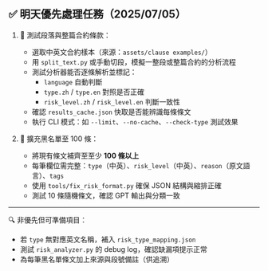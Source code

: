 ## ✅ 明天優先處理任務（2025/07/05）

1. 🧪 測試段落與整篇合約條款：

   * 選取中英文合約樣本（來源：`assets/clause examples/`）
   * 用 `split_text.py` 或手動切段，模擬一整段或整篇合約的分析流程
   * 測試分析器能否逐條解析並標記：
     - `language` 自動判斷
     - `type.zh` / `type.en` 對照是否正確
     - `risk_level.zh` / `risk_level.en` 判斷一致性
   * 確認 `results_cache.json` 快取是否能辨識每條條文
   * 執行 CLI 模式：如 `--limit`、`--no-cache`、`--check-type` 測試效果

2. 📁 擴充黑名單至 100 條：

   * 將現有條文補齊至至少 **100 條以上**
   * 每筆欄位需完整：`type`（中英）、`risk_level`（中英）、`reason`（原文語言）、`tags`
   * 使用 `tools/fix_risk_format.py` 確保 JSON 結構與縮排正確
   * 測試 10 條隨機條文，確認 GPT 輸出與分類一致

---

🔍 非優先但可準備項目：

* 若 `type` 無對應英文名稱，補入 `risk_type_mapping.json`
* 測試 `risk_analyzer.py` 的 debug log，確認缺漏項提示正常
* 為每筆黑名單條文加上來源與段號備註（供追溯）
